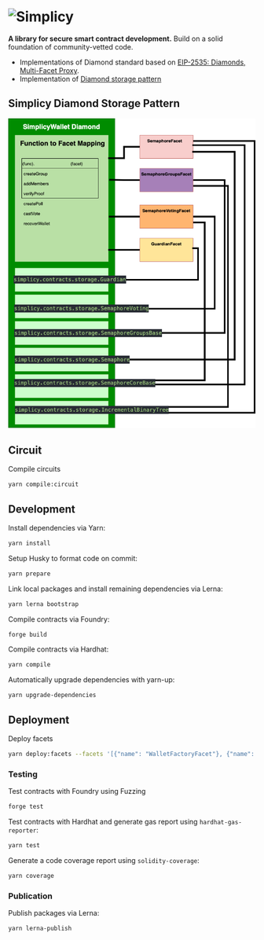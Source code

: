 # <img src="logo.svg" alt="Simplicy" height="40px"></img>
**A library for secure smart contract development.** Build on a solid foundation of community-vetted code.

 * Implementations of Diamond standard based on [EIP-2535: Diamonds, Multi-Facet Proxy](https://eips.ethereum.org/EIPS/eip-2535).
 * Implementation of [Diamond storage pattern](https://medium.com/1milliondevs/new-storage-layout-for-proxy-contracts-and-diamonds-98d01d0eadb)

## Simplicy Diamond Storage Pattern
![Simplicy DiamondStorage Pattern](images/SimplicyWalletDiamond.png)

## Circuit
Compile circuits
```bash
yarn compile:circuit
```

## Development

Install dependencies via Yarn:

```bash
yarn install
```

Setup Husky to format code on commit:

```bash
yarn prepare
```

Link local packages and install remaining dependencies via Lerna:

```bash
yarn lerna bootstrap
```

Compile contracts via Foundry:
```bash
forge build
```

Compile contracts via Hardhat:

```bash
yarn compile
```

Automatically upgrade dependencies with yarn-up:

```bash
yarn upgrade-dependencies
```

## Deployment
Deploy facets
```bash
yarn deploy:facets --facets '[{"name": "WalletFactoryFacet"}, {"name": "SemaphoreFacet"}, {"name": "SemaphoreVotingFacet"}]'
```

### Testing

Test contracts with Foundry using Fuzzing
```bash
forge test
```

Test contracts with Hardhat and generate gas report using `hardhat-gas-reporter`:

```bash
yarn test
```

Generate a code coverage report using `solidity-coverage`:

```bash
yarn coverage
```

### Publication

Publish packages via Lerna:

```bash
yarn lerna-publish
```